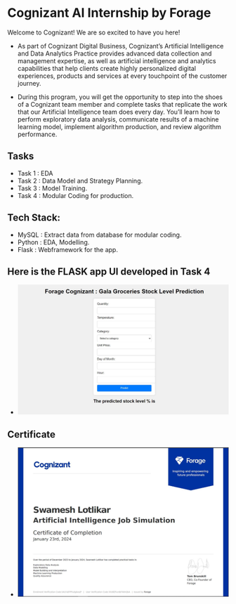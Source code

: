 # Cognizant AI Internship by Forage

Welcome to Cognizant! We are so excited to have you here!

* As part of Cognizant Digital Business, Cognizant’s Artificial Intelligence and Data Analytics Practice provides advanced data collection and management expertise, as well as artificial intelligence and analytics capabilities that help clients create highly personalized digital experiences, products and services at every touchpoint of the customer journey.

* During this program, you will get the opportunity to step into the shoes of a Cognizant team member and complete tasks that replicate the work that our Artificial Intelligence team does every day. You’ll learn how to perform exploratory data analysis, communicate results of a machine learning model, implement algorithm production, and review algorithm performance.

## Tasks
* Task 1 : EDA
* Task 2 : Data Model and Strategy Planning.
* Task 3 : Model Training.
* Task 4 : Modular Coding for production.
  
## Tech Stack:
* MySQL : Extract data from database for modular coding.
* Python : EDA, Modelling.
* Flask : Webframework for the app.

## Here is the FLASK app UI developed in Task 4
* ![](https://github.com/Swam80/Cognizant_AI_Internship_Forage/blob/main/Task%204/UI.JPG)

## Certificate

* ![](https://github.com/Swam80/Cognizant_AI_Internship_Forage/blob/main/certi.JPG)
